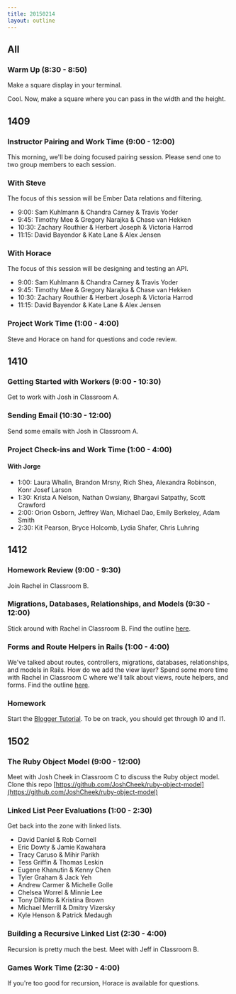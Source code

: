 ```yaml
---
title: 20150214
layout: outline
---
```


## All

### Warm Up (8:30 - 8:50)

Make a square display in your terminal.

Cool. Now, make a square where you can pass in the width and the height.

## 1409

### Instructor Pairing and Work Time (9:00 - 12:00)

This morning, we'll be doing focused pairing session. Please send one to two group members to each session.

### With Steve

The focus of this session will be Ember Data relations and filtering.

* 9:00: Sam Kuhlmann & Chandra Carney & Travis Yoder
* 9:45: Timothy Mee & Gregory Narajka & Chase van Hekken
* 10:30: Zachary Routhier & Herbert Joseph & Victoria Harrod
* 11:15: David Bayendor & Kate Lane & Alex Jensen

### With Horace

The focus of this session will be designing and testing an API.

* 9:00: Sam Kuhlmann & Chandra Carney & Travis Yoder
* 9:45: Timothy Mee & Gregory Narajka & Chase van Hekken
* 10:30: Zachary Routhier & Herbert Joseph & Victoria Harrod
* 11:15: David Bayendor & Kate Lane & Alex Jensen

### Project Work Time (1:00 - 4:00)

Steve and Horace on hand for questions and code review.

## 1410

### Getting Started with Workers (9:00 - 10:30)

Get to work with Josh in Classroom A.

### Sending Email (10:30 - 12:00)

Send some emails with Josh in Classroom A.

### Project Check-ins and Work Time (1:00 - 4:00)

#### With Jorge

* 1:00: Laura Whalin, Brandon Mrsny, Rich Shea, Alexandra Robinson, Konr Josef Larson
* 1:30: Krista A Nelson, Nathan Owsiany, Bhargavi Satpathy, Scott Crawford
* 2:00: Orion Osborn, Jeffrey Wan, Michael Dao, Emily Berkeley, Adam Smith
* 2:30: Kit Pearson, Bryce Holcomb, Lydia Shafer, Chris Luhring

## 1412

### Homework Review (9:00 - 9:30)

Join Rachel in Classroom B.

### Migrations, Databases, Relationships, and Models (9:30 - 12:00)

Stick around with Rachel in Classroom B. Find the outline [here](https://github.com/turingschool/lesson_plans/blob/master/ruby_02-web_applications_with_ruby/models_databases_relationships.markdown).

### Forms and Route Helpers in Rails (1:00 - 4:00)

We've talked about routes, controllers, migrations, databases, relationships, and models in Rails. How do we add the view layer? Spend some more time with Rachel in Classroom C where we'll talk about views, route helpers, and forms. Find the outline [here](https://github.com/turingschool/lesson_plans/blob/master/ruby_02-web_applications_with_ruby/forms_and_route_helpers_in_rails.markdown). 

### Homework

Start the [Blogger Tutorial](http://tutorials.jumpstartlab.com/projects/blogger.html). To be on track, you should get through I0 and I1. 

## 1502

### The Ruby Object Model (9:00 - 12:00)

Meet with Josh Cheek in Classroom C to discuss the Ruby object model.  Clone this repo [https://github.com/JoshCheek/ruby-object-model](https://github.com/JoshCheek/ruby-object-model)

### Linked List Peer Evaluations (1:00 - 2:30)

Get back into the zone with linked lists.

* David Daniel & Rob Cornell
* Eric Dowty & Jamie Kawahara
* Tracy Caruso & Mihir Parikh
* Tess Griffin & Thomas Leskin
* Eugene Khanutin & Kenny Chen
* Tyler Graham & Jack Yeh
* Andrew Carmer & Michelle Golle
* Chelsea Worrel & Minnie Lee
* Tony DiNitto & Kristina Brown
* Michael Merrill & Dmitry Vizersky
* Kyle Henson & Patrick Medaugh

### Building a Recursive Linked List (2:30 - 4:00)

Recursion is pretty much the best. Meet with Jeff in Classroom B.

### Games Work Time (2:30 - 4:00)

If you're too good for recursion, Horace is available for questions.
